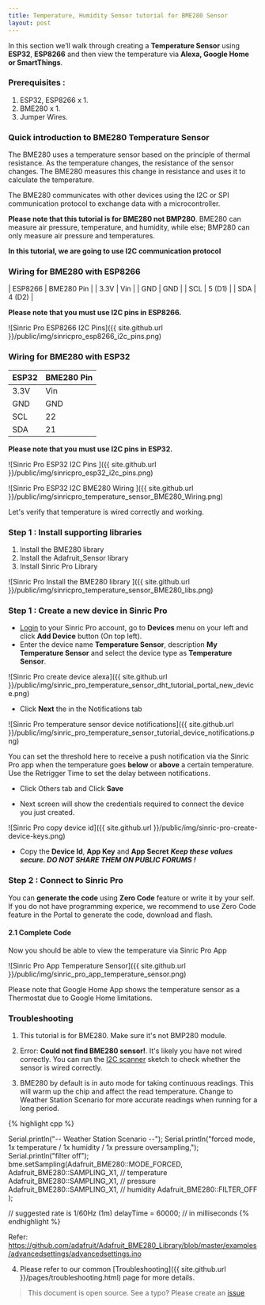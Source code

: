 ```yaml
---
title: Temperature, Humidity Sensor tutorial for BME280 Sensor
layout: post
---
```


In this section we’ll walk through creating a **Temperature Sensor** using **ESP32**, **ESP8266** and then view the temperature via **Alexa, Google Home or SmartThings**.

### Prerequisites : 

1. ESP32, ESP8266 x 1.
2. BME280 x 1.
3. Jumper Wires.

### Quick introduction to BME280 Temperature Sensor

The BME280 uses a temperature sensor based on the principle of thermal resistance. As the temperature changes, the resistance of the sensor changes. The BME280 measures this change in resistance and uses it to calculate the temperature. 

The BME280 communicates with other devices using the I2C or SPI communication protocol to exchange data with a microcontroller.

**Please note that this tutorial is for BME280 not BMP280**. BME280 can measure air pressure, temperature, and humidity, while else; BMP280 can only measure air pressure and temperatures.

**In this tutorial, we are going to use I2C communication protocol**

### Wiring for BME280 with ESP8266

| ESP8266   | BME280 Pin     |
| 3.3V      |  Vin    |
| GND       |  GND    |
| SCL       |  5 (D1)     |
| SDA       |  4 (D2)     |

**Please note that you must use I2C pins in ESP8266.**

![Sinric Pro ESP8266 I2C Pins]({{ site.github.url }}/public/img/sinricpro_esp8266_i2c_pins.png)

### Wiring for BME280 with ESP32

| ESP32     | BME280 Pin     |
| --------- | ------- |
| 3.3V      |  Vin    |
| GND       |  GND    |
| SCL       |  22     |
| SDA       |  21     |

**Please note that you must use I2C pins in ESP32.**

![Sinric Pro ESP32 I2C Pins ]({{ site.github.url }}/public/img/sinricpro_esp32_i2c_pins.png)

![Sinric Pro ESP32 I2C BME280 Wiring ]({{ site.github.url }}/public/img/sinricpro_temperature_sensor_BME280_Wiring.png)

Let's verify that temperature is wired correctly and working. 

### Step 1 : Install supporting libraries

1. Install the BME280 library
2. Install the Adafruit_Sensor library
3. Install Sinric Pro Library

![Sinric Pro Install the BME280 library ]({{ site.github.url }}/public/img/sinricpro_temperature_sensor_BME280_libs.png)

<script src="https://gist.github.com/kakopappa/2679aef963d8843ce1a7171dadb517d7.js"></script>
 
### Step 1 : Create a new device in Sinric Pro

* [Login](http://portal.sinric.pro) to your Sinric Pro account, go to **Devices** menu on your left and click **Add Device** button (On top left).
* Enter the device name **Temperature Sensor**, description **My Temperature Sensor** and select the device type as **Temperature Sensor**.

![Sinric Pro create device alexa]({{ site.github.url }}/public/img/sinric_pro_temperature_sensor_dht_tutorial_portal_new_device.png)

* Click **Next** the in the Notifications tab

![Sinric Pro temperature sensor device notifications]({{ site.github.url }}/public/img/sinric_pro_temperature_sensor_tutorial_device_notifications.png)

You can set the threshold here to receive a push notification via the Sinric Pro app when the temperature goes **below** or **above** a certain temperature. Use the Retrigger Time to set the delay between notifications.

* Click Others tab and Click **Save**

* Next screen will show the credentials required to connect the device you just created.

![Sinric Pro copy device id]({{ site.github.url }}/public/img/sinric-pro-create-device-keys.png)

* Copy the **Device Id**, **App Key** and **App Secret** ***Keep these values secure. DO NOT SHARE THEM ON PUBLIC FORUMS !***

### Step 2 : Connect to Sinric Pro 
 
You can **generate the code** using **Zero Code** feature or write it by your self. If you do not have programming experice, we recommend to use Zero Code feature in the Portal to generate the code, download and flash.

#### 2.1 Complete Code
<script src="https://gist.github.com/kakopappa/4c9360dde83085699c9f6f35d689f091.js"></script>
 
Now you should be able to view the temperature via Sinric Pro App
  
![Sinric Pro App Temperature Sensor]({{ site.github.url }}/public/img/sinric_pro_app_temperature_sensor.png)

Please note that Google Home App shows the temperature sensor as a Thermostat due to Google Home limitations.

### Troubleshooting
1. This tutorial is for BME280. Make sure it's not BMP280 module.

2. Error: **Could not find BME280 sensor!**. It's likely you have not wired correctly. You can run the [I2C scanner](https://learn.adafruit.com/scanning-i2c-addresses/arduino) sketch to check whether the sensor is wired correctly.

3. BME280 by default is in auto mode for taking continuous readings. This will warm up the chip and affect the read temperature. Change to Weather Station Scenario for more accurate readings when running for a long period.

{% highlight cpp %}

Serial.println("-- Weather Station Scenario --");
Serial.println("forced mode, 1x temperature / 1x humidity / 1x pressure oversampling,");
Serial.println("filter off");
bme.setSampling(Adafruit_BME280::MODE_FORCED,
                Adafruit_BME280::SAMPLING_X1, // temperature
                Adafruit_BME280::SAMPLING_X1, // pressure
                Adafruit_BME280::SAMPLING_X1, // humidity
                Adafruit_BME280::FILTER_OFF   );
                    
// suggested rate is 1/60Hz (1m)
delayTime = 60000; // in milliseconds
{% endhighlight %}

Refer: https://github.com/adafruit/Adafruit_BME280_Library/blob/master/examples/advancedsettings/advancedsettings.ino


4. Please refer to our common [Troubleshooting]({{ site.github.url }}/pages/troubleshooting.html) page for more details.
 
> This document is open source. See a typo? Please create an [issue](https://github.com/sinricpro/help-docs)